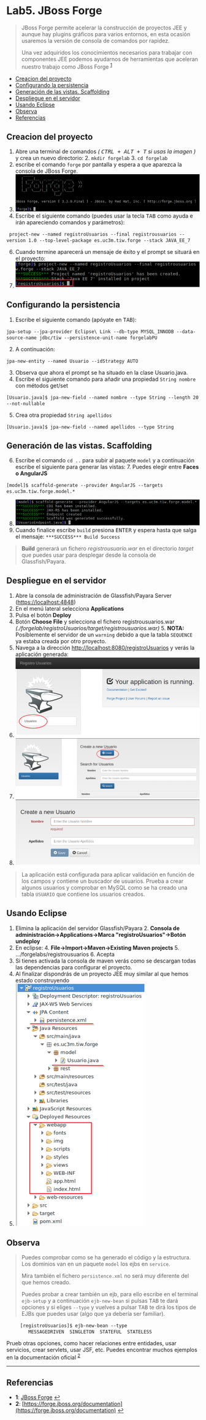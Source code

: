 # Lab5. JBoss Forge

> JBoss Forge permite acelerar la construcción de proyectos JEE y aunque hay plugins gráficos para varios entornos, en esta ocasión usaremos la versión de consola de comandos por rapidez.
> 
> Una vez adquiridos los conocimientos necesarios para trabajar con componentes JEE podemos ayudarnos de herramientas que aceleran nuestro trabajo como JBoss Forge <sup id="a1">[1](#f1)</sup>
> 

<!-- MarkdownTOC -->

- [Creacion del proyecto](#creacion-del-proyecto)
- [Configurando la persistencia](#configurando-la-persistencia)
- [Generación de las vistas. Scaffolding](#generación-de-las-vistas-scaffolding)
- [Despliegue en el servidor](#despliegue-en-el-servidor)
- [Usando Eclipse](#usando-eclipse)
- [Observa](#observa)
- [Referencias](#referencias)

<!-- /MarkdownTOC -->


## Creacion del proyecto

1. Abre una terminal de comandos _( <kbd>CTRL + ALT + T</kbd> si usas la imagen   )_ y crea un nuevo directorio:
    2. `mkdir forgelab`
    3. `cd forgelab`
3. escribe el comando `forge` por pantalla y espera a que aparezca la consola de JBoss Forge.
4. ![](images/Imagen1.png)
5. Escribe el siguiente comando (puedes usar la tecla <kbd>TAB</kbd> como ayuda e irán apareciendo comandos y parámetros):

```
 project-new --named registroUsuarios --final registrousuarios --version 1.0 --top-level-package es.uc3m.tiw.forge --stack JAVA_EE_7
```

6. Cuando termine aparecerá un mensaje de éxito y el prompt se situará en el proyecto:
7. ![](images/Imagen2.png)


## Configurando la persistencia

1. Escribe el siguiente comando (apóyate en <kbd>TAB</kbd>):

```
jpa-setup --jpa-provider Eclipse\ Link --db-type MYSQL_INNODB --data-source-name jdbc/tiw --persistence-unit-name forgelabPU 
```

2. A continuación:

```
jpa-new-entity --named Usuario --idStrategy AUTO
```

3. Observa que ahora el prompt se ha situado en la clase Usuario.java. 
4. Escribe el siguiente comando para añadir una propiedad `String nombre` con métodos get/set

```
[Usuario.java]$ jpa-new-field --named nombre --type String --length 20 --not-nullable 
```

5. Crea otra propiedad `String apellidos`

```
[Usuario.java]$ jpa-new-field --named apellidos --type String

```

## Generación de las vistas. Scaffolding

6. Escribe el comando `cd ..` para subir al paquete `model` y a continuación escribe el siguiente para generar las vistas:
    7. Puedes elegir entre __Faces o AngularJS__

```
[model]$ scaffold-generate --provider AngularJS --targets es.uc3m.tiw.forge.model.*  
```
8. ![](images/Imagen3.png)
9. Cuando finalice escribe `build` presiona <kbd>ENTER</kbd> y espera hasta que salga el mensaje: `***SUCCESS*** Build Success`

> __Build__ generará un fichero _registrousuario.war_ en el directorio _target_ que puedes usar para desplegar desde la consola de Glassfish/Payara.
> 

## Despliegue en el servidor

1. Abre la consola de administración de Glassfish/Payara Server ([https://localhost:4848](https://localhost:4848))
2. En el menú lateral selecciona __Applications__
3. Pulsa el botón __Deploy__
4. Botón __Choose File__ y selecciona el fichero registrousuarios.war _(./forgelab/registroUsuarios/target/registrousuarios.war)_
    5. __NOTA:__ Posiblemente el servidor de un `warning` debido a que la tabla `SEQUENCE` ya estaba creada por otro proyecto.
5. Navega a la dirección [http://localhost:8080/registroUsuarios](http://localhost:8080/registroUsuarios) y verás la aplicación generada:
6. ![](images/Imagen4.png)
7. ![](images/Imagen5.png)
8. ![](images/Imagen6.png)

> La aplicación está configurada para aplicar validación en función de los campos y contiene un buscador de usuarios. 
> Prueba a crear algunos usuarios y comprobar en MySQL como se ha creado una tabla `USUARIO` que contiene los usuarios creados.

## Usando Eclipse

1. Elimina la aplicación del servidor Glassfish/Payara
    2. __Consola de administración->Applications->Marca "registroUsuarios"->Botón undeploy__
3. En eclipse:
    4. __File->Import->Maven->Existing Maven projects__
    5. .../forgelabs/registrousuarios
    6. Acepta
7. Si tienes activada la consola de maven verás como se descargan todas las dependencias para configurar el proyecto.
8. Al finalizar dispondrás de un proyecto JEE muy similar al que hemos estado construyendo
9. ![](images/Imagen7.png)

## Observa

>
> Puedes comprobar como se ha generado el código y la estructura. Los dominios van en un paquete `model` los ejbs en `service`.
> 
> Mira también el fichero `persistence.xml` no será muy diferente del que hemos creado.
> 
> Puedes probar a crear también un ejb, para ello escribe en el terminal `ejb-setup` y a continuación `ejb-new-bean` si pulsas <kbd>TAB</kbd> te dará opciones y si eliges `--type` y vuelves a pulsar <kbd>TAB</kbd> te dirá los tipos de EJBs que puedes usar (algo que ya debería ser familiar).
> 

         [registroUsuarios]$ ejb-new-bean --type
            MESSAGEDRIVEN  SINGLETON  STATEFUL  STATELESS

Prueb otras opciones, como hacer relaciones entre entidades, usar servicios, crear servlets, usar JSF, etc. Puedes encontrar muchos ejemplos en la documentación oficial <sup id="a2">[2](#f2)</sup>

---
## Referencias

- <b id="f1">1</b>: [JBoss Forge](https://forge.jboss.org) [↩](#a1)
- <b id="f2">2</b>: [https://forge.jboss.org/documentation](https://forge.jboss.org/documentation) [↩](#a2)